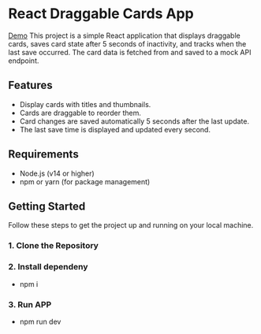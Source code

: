 # React Draggable Cards App
[Demo](https://zania-phi.vercel.app/)
This project is a simple React application that displays draggable cards, saves card state after 5 seconds of inactivity, and tracks when the last save occurred. The card data is fetched from and saved to a mock API endpoint.

## Features

- Display cards with titles and thumbnails.
- Cards are draggable to reorder them.
- Card changes are saved automatically 5 seconds after the last update.
- The last save time is displayed and updated every second.

## Requirements

- Node.js (v14 or higher)
- npm or yarn (for package management)

## Getting Started

Follow these steps to get the project up and running on your local machine.

### 1. Clone the Repository
### 2. Install dependeny
- npm i
### 3. Run APP
- npm run dev
